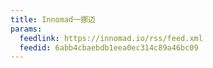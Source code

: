 ```yaml
---
title: Innomad一挪迈
params:
  feedlink: https://innomad.io/rss/feed.xml
  feedid: 6abb4cbaebdb1eea0ec314c89a46bc09
---
```

